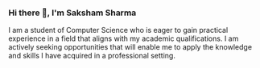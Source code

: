 ### Hi there 👋, I'm Saksham Sharma
I am a student of Computer Science who is eager to gain practical experience in a field that aligns with my academic qualifications. I am actively seeking opportunities that will enable me to apply the knowledge and skills I have acquired in a professional setting.


